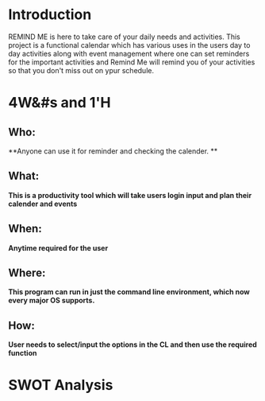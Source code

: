 # Introduction #
REMIND ME is here to take care of your daily needs and activities. This project is a functional calendar which has various uses in the users day to day activities along with event management where one can set reminders for the important activities and Remind Me will remind you of your activities so that you don't miss out on ypur schedule. 

# 4W&#s and 1&#39;H
## Who:
**Anyone can use it for reminder and checking the calender. **
## What:
**This is a productivity tool which will take users login input and  plan their calender and events**
## When:
**Anytime required for the user**
## Where:
**This program can run in just the command line environment, which now every major OS supports.**
## How:
**User needs to select/input the options in the CL and then use the required function**


# SWOT Analysis #

